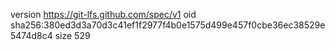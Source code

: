version https://git-lfs.github.com/spec/v1
oid sha256:380ed3d3a70d3c41ef1f2977f4b0e1575d499e457f0cbe36ec38529e5474d8c4
size 529

